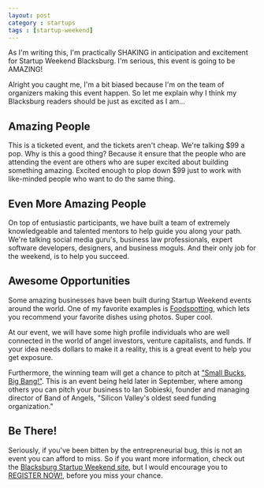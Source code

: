 ```yaml
---
layout: post
category : startups
tags : [startup-weekend]
---
```


As I'm writing this, I'm practically SHAKING in anticipation and excitement for 
Startup Weekend Blacksburg. I'm serious, this event is going to be AMAZING!

Alright you caught me, I'm a bit biased because I'm on the team of organizers
making this event happen. So let me explain why I think my Blacksburg readers
should be just as excited as I am...

Amazing People
--------------
This is a ticketed event, and the tickets aren't cheap. We're talking $99 a pop.
Why is this a good thing? Because it ensure that the people who are attending
the event are others who are super excited about building something amazing.
Excited enough to plop down $99 just to work with like-minded people who want
to do the same thing.

Even More Amazing People
------------------------
On top of entusiastic participants, we have built a team of extremely knowledgeable
and talented mentors to help guide you along your path. We're talking social media
guru's, business law professionals, expert software developers, designers, and
business moguls. And their only job for the weekend, is to help you succeed.

Awesome Opportunities
---------------------
Some amazing businesses have been built during Startup Weekend events around the
world. One of my favorite examples is [Foodspotting](http://www.foodspotting.com/),
which lets you recommend your favorite dishes using photos. Super cool.

At our event, we will have some high profile individuals who are well connected
in the world of angel investors, venture capitalists, and funds. If your idea
needs dollars to make it a reality, this is a great event to help you get exposure.

Furthermore, the winning team will get a chance to pitch at ["Small Bucks, Big
Bang!"](http://www.nextthreedays.com/FeaturedEventDetails.cfm?E=116151). This is
an event being held later in September, where among others you can pitch your
business to  Ian Sobieski, founder and managing director of Band of Angels,
"Silicon Valley's oldest seed funding organization."

Be There!
---------
Seriously, if you've been bitten by the entrepreneurial bug, this is not an event
you can afford to miss. So if you want more information, check out the
[Blacksburg Startup Weekend site](http://blacksburg.startupweekend.org/), but I
would encourage you to [REGISTER NOW!](http://swblacksburg.eventbrite.com/),
before you miss your chance.